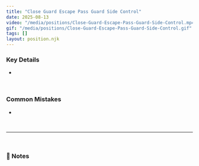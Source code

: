 ```yaml
---
title: "Close Guard Escape Pass Guard Side Control"
date: 2025-08-13
video: "/media/positions/Close-Guard-Escape-Pass-Guard-Side-Control.mp4"
gif: "/media/positions/Close-Guard-Escape-Pass-Guard-Side-Control.gif"
tags: []
layout: position.njk
---
```

### **Key Details**
- 

<br>

### **Common Mistakes**
- 

<br>

---

<br>

### **📝 Notes**

<br>
